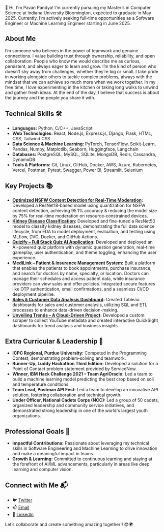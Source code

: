 👋 Hi, I'm Pavan Pandya! I’m currently pursuing my Master’s in Computer Science at Indiana University Bloomington, expected to graduate in May 2025. Currently, I’m actively seeking full-time opportunities as a Software Engineer or Machine Learning Engineer starting in June 2025.

## About Me
I’m someone who believes in the power of teamwork and genuine connections. I value building trust through ownership, reliability, and open collaboration. People who know me would describe me as curious, persistent, and always eager to learn and grow. I’m the kind of person who doesn’t shy away from challenges, whether they’re big or small. I take pride in working alongside others to tackle complex problems, always with the mindset that we can achieve so much more when we work together. In my free time, I love experimenting in the kitchen or taking long walks to unwind and gather fresh ideas. At the end of the day, I believe that success is about the journey and the people you share it with.

## Technical Skills 🛠️
- **Languages:** Python, C/C++, JavaScript
- **Web Technologies:** React, Node.js, Express.js, Django, Flask, HTML, CSS, Tailwind CSS
- **Data Science & Machine Learning:** PyTorch, TensorFlow, Scikit-Learn, Pandas, Numpy, Matplotlib, Seaborn, Huggingface, Langchain
- **Databases:** PostgreSQL, MySQL, SQLite, MongoDB, Redis, Cassandra, DynamoDB
- **Tools & Platforms:** Git, Linux, GitHub, Docker, AWS, Azure, Kubernetes, Vercel, Postman, Pytest, Swagger, Power BI, Streamlit, Selenium

## Key Projects 📚
- **[Optimized NSFW Content Detection for Real-Time Moderation](#):** Developed a ResNet18-based model using quantization for NSFW content detection, achieving 95.1% accuracy & reducing the model size by 75% for real-time moderation on resource-constrained devices.
- **[Kidney Disease Classification](#):** Developed and fine-tuned a ResNet50 model to classify kidney diseases, demonstrating the full data science lifecycle, from EDA to model deployment, evaluation, and testing using MLflow, DVC, Docker, and GitHub Actions.
- **[Quizify – Full Stack Quiz AI Application](#):** Developed and deployed an AI-powered quiz platform with dynamic question generation, real-time gameplay, user authentication, and theme toggling, enhancing the user experience.
- **[MediLink – Patient & Insurance Management System](#):** Built a platform that enables the patients to book appointments, purchase insurance, and search for doctors by name, specialty, or location. Doctors can manage their schedules and access patient data, while insurance providers can view sales and offer policies. Integrated secure features like OTP authentication, email confirmations, and a seamless CI/CD deployment pipeline.
- **[Sales & Customer Data Analysis Dashboard](#):** Created Tableau dashboards for sales and customer analysis, utilizing SQL and ETL processes to enhance data-driven decision-making.
- **[Unveiling Trends – A Cloud-Driven Project](#):** Developed a custom scraper to collect YouTube metadata and created interactive QuickSight dashboards for trend analysis and business insights.

## Extra Curricular & Leadership 🌟  
- **ICPC Regional, Purdue University:** Competed in the Programming Contest, demonstrating problem-solving and teamwork.
- **Runner-Up, Luddy Hackathon Third Edition:** Developed a solution for a Point of Contact problem statement provided by ServiceNow.
- **Winner, IBM Hack Challenge 2021 – Team AgriOracle:** Led a team to build a machine learning model predicting the best crop based on soil and temperature conditions.
- **Team Lead, Postman API Fest:** Led a team to develop an innovative API solution, fostering collaboration and technical growth.
- **Under Officer, National Cadets Corps (NCC):** Led a group of 50 cadets, organized leadership and community service initiatives, and demonstrated strong leadership in one of the world's largest youth organizations.

## Professional Goals 🚀
- **Impactful Contributions:** Passionate about leveraging my technical skills in Software Engineering and Machine Learning to drive innovation and make a meaningful impact in teams.
- **Growth & Learning:** Committed to continuous learning and staying at the forefront of AI/ML advancements, particularly in areas like deep learning and computer vision.

## Connect with Me 📬
- 🐦 [Twitter](https://twitter.com/pavanapandya1311)
- 📫 [Email](mailto:pavanpandya.iu@gmail.com)
- 🔗 [LinkedIn](https://linkedin.com/in/pavanpandya)

Let’s collaborate and create something amazing together!! 😎🌍
